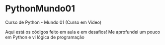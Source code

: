 # PythonMundo01
 Curso de Python - Mundo 01 (Curso em Vídeo)

 Aqui está os códigos feito em aula e em desafios!
 Me aprofundei um pouco em Python e vi lógica de programação
